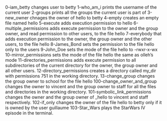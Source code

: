 0-iam_betty changes user to betty
1-who_am_i prints the username of the current user
2-groups prints all the groups the current user is part of
3-new_owner chnages the owner of hello to betty
4-empty creates an empty file named hello
5-execute adds execution permission to hello
6-multiple_permissions adds execute permission to the owner and the group owner, and read permission to other users, to the file hello
7-everybody that adds execution permission to the owner, the group owner and the other users, to the file hello
8-James_Bond sets the permission to the file hello only to the users
9-John_Doe sets the mode of the file hello to -rwxr-x-wx
10-mirror_permissions sets the mode of the file hello the same as olleh’s mode
11-directories_permissions adds execute permission to all subdirectories of the current directory for the owner, the group owner and all other users.
12-directory_permissions creates a directory called my_dir with permissions 751 in the working directory.
13-change_group changes the group owner to school for the file hello
100-change_owner_and_group changes the owner to vincent and the group owner to staff for all the files and directories in the working directory.
101-symbolic_link_permissions changes the owner and the group owner of _hello to vincent and staff respectively.
102-if_only changes the owner of the file hello to betty only if it is owned by the user guillaume
103-Star_Wars plays the StarWars IV episode in the terminal.
